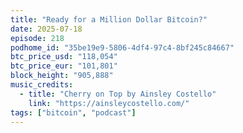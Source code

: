```yaml
---
title: "Ready for a Million Dollar Bitcoin?"
date: 2025-07-18
episode: 218
podhome_id: "35be19e9-5806-4df4-97c4-8bf245c84667"
btc_price_usd: "118,054"
btc_price_eur: "101,801"
block_height: "905,888"
music_credits:
  - title: "Cherry on Top by Ainsley Costello"
    link: "https://ainsleycostello.com/"
tags: ["bitcoin", "podcast"]
---
```

